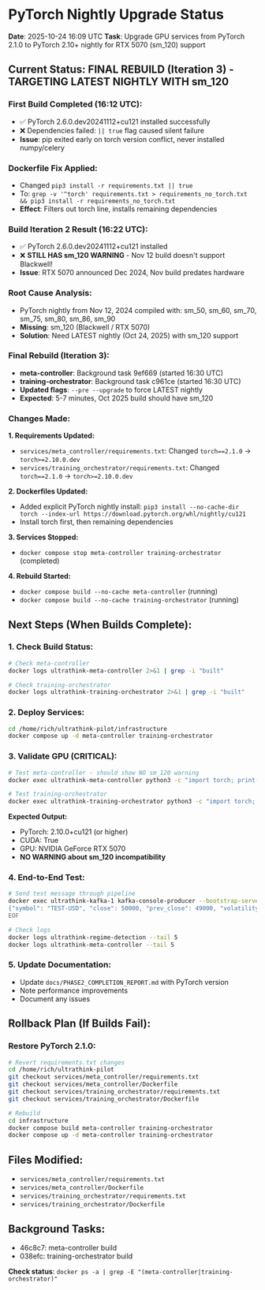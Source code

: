 # PyTorch Nightly Upgrade Status

**Date**: 2025-10-24 16:09 UTC
**Task**: Upgrade GPU services from PyTorch 2.1.0 to PyTorch 2.10+ nightly for RTX 5070 (sm_120) support

## Current Status: FINAL REBUILD (Iteration 3) - TARGETING LATEST NIGHTLY WITH sm_120

### First Build Completed (16:12 UTC):
- ✅ PyTorch 2.6.0.dev20241112+cu121 installed successfully
- ❌ Dependencies failed: `|| true` flag caused silent failure
- **Issue**: pip exited early on torch version conflict, never installed numpy/celery

### Dockerfile Fix Applied:
- Changed `pip3 install -r requirements.txt || true`
- To: `grep -v '^torch' requirements.txt > requirements_no_torch.txt && pip3 install -r requirements_no_torch.txt`
- **Effect**: Filters out torch line, installs remaining dependencies

### Build Iteration 2 Result (16:22 UTC):
- ✅ PyTorch 2.6.0.dev20241112+cu121 installed
- ❌ **STILL HAS sm_120 WARNING** - Nov 12 build doesn't support Blackwell!
- **Issue**: RTX 5070 announced Dec 2024, Nov build predates hardware

### Root Cause Analysis:
- PyTorch nightly from Nov 12, 2024 compiled with: sm_50, sm_60, sm_70, sm_75, sm_80, sm_86, sm_90
- **Missing**: sm_120 (Blackwell / RTX 5070)
- **Solution**: Need LATEST nightly (Oct 24, 2025) with sm_120 support

### Final Rebuild (Iteration 3):
- **meta-controller**: Background task 9ef669 (started 16:30 UTC)
- **training-orchestrator**: Background task c961ce (started 16:30 UTC)
- **Updated flags**: `--pre --upgrade` to force LATEST nightly
- **Expected**: 5-7 minutes, Oct 2025 build should have sm_120

### Changes Made:

**1. Requirements Updated:**
- `services/meta_controller/requirements.txt`: Changed `torch==2.1.0` → `torch>=2.10.0.dev`
- `services/training_orchestrator/requirements.txt`: Changed `torch==2.1.0` → `torch>=2.10.0.dev`

**2. Dockerfiles Updated:**
- Added explicit PyTorch nightly install: `pip3 install --no-cache-dir torch --index-url https://download.pytorch.org/whl/nightly/cu121`
- Install torch first, then remaining dependencies

**3. Services Stopped:**
- `docker compose stop meta-controller training-orchestrator` (completed)

**4. Rebuild Started:**
- `docker compose build --no-cache meta-controller` (running)
- `docker compose build --no-cache training-orchestrator` (running)

## Next Steps (When Builds Complete):

### 1. Check Build Status:
```bash
# Check meta-controller
docker logs ultrathink-meta-controller 2>&1 | grep -i "built"

# Check training-orchestrator
docker logs ultrathink-training-orchestrator 2>&1 | grep -i "built"
```

### 2. Deploy Services:
```bash
cd /home/rich/ultrathink-pilot/infrastructure
docker compose up -d meta-controller training-orchestrator
```

### 3. Validate GPU (CRITICAL):
```bash
# Test meta-controller - should show NO sm_120 warning
docker exec ultrathink-meta-controller python3 -c "import torch; print('PyTorch:', torch.__version__); print('CUDA:', torch.cuda.is_available()); print('GPU:', torch.cuda.get_device_name(0) if torch.cuda.is_available() else 'N/A')"

# Test training-orchestrator
docker exec ultrathink-training-orchestrator python3 -c "import torch; print('PyTorch:', torch.__version__); print('CUDA:', torch.cuda.is_available()); print('GPU:', torch.cuda.get_device_name(0) if torch.cuda.is_available() else 'N/A')"
```

**Expected Output:**
- PyTorch: 2.10.0+cu121 (or higher)
- CUDA: True
- GPU: NVIDIA GeForce RTX 5070
- **NO WARNING about sm_120 incompatibility**

### 4. End-to-End Test:
```bash
# Send test message through pipeline
docker exec ultrathink-kafka-1 kafka-console-producer --bootstrap-server localhost:9092 --topic market_data <<EOF
{"symbol": "TEST-USD", "close": 50000, "prev_close": 49000, "volatility": 0.02, "volume_ratio": 1.3, "trend_strength": 0.85, "timestamp": "$(date -u +%Y-%m-%dT%H:%M:%S)"}
EOF

# Check logs
docker logs ultrathink-regime-detection --tail 5
docker logs ultrathink-meta-controller --tail 5
```

### 5. Update Documentation:
- Update `docs/PHASE2_COMPLETION_REPORT.md` with PyTorch version
- Note performance improvements
- Document any issues

## Rollback Plan (If Builds Fail):

### Restore PyTorch 2.1.0:
```bash
# Revert requirements.txt changes
cd /home/rich/ultrathink-pilot
git checkout services/meta_controller/requirements.txt
git checkout services/meta_controller/Dockerfile
git checkout services/training_orchestrator/requirements.txt
git checkout services/training_orchestrator/Dockerfile

# Rebuild
cd infrastructure
docker compose build meta-controller training-orchestrator
docker compose up -d meta-controller training-orchestrator
```

## Files Modified:
- `services/meta_controller/requirements.txt`
- `services/meta_controller/Dockerfile`
- `services/training_orchestrator/requirements.txt`
- `services/training_orchestrator/Dockerfile`

## Background Tasks:
- 46c8c7: meta-controller build
- 038efc: training-orchestrator build

**Check status**: `docker ps -a | grep -E "(meta-controller|training-orchestrator)"`
